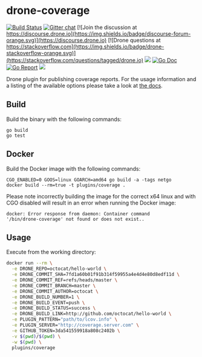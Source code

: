 # drone-coverage

[![Build Status](http://cloud.drone.io/api/badges/drone-plugins/drone-coverage/status.svg)](http://cloud.drone.io/drone-plugins/drone-coverage)
[![Gitter chat](https://badges.gitter.im/drone/drone.png)](https://gitter.im/drone/drone)
[![Join the discussion at https://discourse.drone.io](https://img.shields.io/badge/discourse-forum-orange.svg)](https://discourse.drone.io)
[![Drone questions at https://stackoverflow.com](https://img.shields.io/badge/drone-stackoverflow-orange.svg)](https://stackoverflow.com/questions/tagged/drone.io)
[![](https://images.microbadger.com/badges/image/plugins/coverage.svg)](https://microbadger.com/images/plugins/coverage "Get your own image badge on microbadger.com")
[![Go Doc](https://godoc.org/github.com/drone-plugins/drone-coverage?status.svg)](http://godoc.org/github.com/drone-plugins/drone-coverage)
[![Go Report](https://goreportcard.com/badge/github.com/drone-plugins/drone-coverage)](https://goreportcard.com/report/github.com/drone-plugins/drone-coverage)
[![](https://images.microbadger.com/badges/image/plugins/coverage.svg)](https://microbadger.com/images/plugins/coverage "Get your own image badge on microbadger.com")

Drone plugin for publishing coverage reports. For the usage information and a
listing of the available options please take a look at [the docs](DOCS.md).

## Build

Build the binary with the following commands:

```
go build
go test
```

## Docker

Build the Docker image with the following commands:

```
CGO_ENABLED=0 GOOS=linux GOARCH=amd64 go build -a -tags netgo
docker build --rm=true -t plugins/coverage .
```

Please note incorrectly building the image for the correct x64 linux and with
CGO disabled will result in an error when running the Docker image:

```
docker: Error response from daemon: Container command
'/bin/drone-coverage' not found or does not exist..
```

## Usage

Execute from the working directory:

```sh
docker run --rm \
  -e DRONE_REPO=octocat/hello-world \
  -e DRONE_COMMIT_SHA=7fd1a60b01f91b314f59955a4e4d4e80d8edf11d \
  -e DRONE_COMMIT_REF=refs/heads/master \
  -e DRONE_COMMIT_BRANCH=master \
  -e DRONE_COMMIT_AUTHOR=octocat \
  -e DRONE_BUILD_NUMBER=1 \
  -e DRONE_BUILD_EVENT=push \
  -e DRONE_BUILD_STATUS=success \
  -e DRONE_BUILD_LINK=http://github.com/octocat/hello-world \
  -e PLUGIN_PATTERN="path/to/lcov.info" \
  -e PLUGIN_SERVER="http://coverage.server.com" \
  -e GITHUB_TOKEN=3da541559918a808c2402b \
  -v $(pwd)/$(pwd) \
  -w $(pwd) \
  plugins/coverage
```
